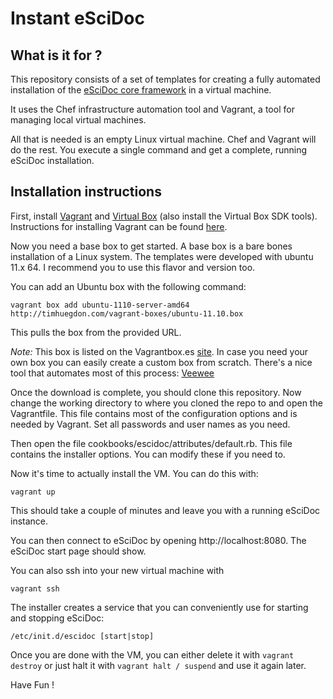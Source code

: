 # Instant eSciDoc

## What is it for ?
This repository consists of a set of templates for creating a fully automated installation of the [eSciDoc core framework](https://www.escidoc.org) in a virtual machine.

It uses the Chef infrastructure automation tool and Vagrant, a tool for managing local virtual machines.

All that is needed is an empty Linux virtual machine. Chef and Vagrant will do the rest. You execute a single command and get a complete, running eSciDoc installation.

## Installation instructions
First, install [Vagrant](http://vagrantup.com) and [Virtual Box](https://www.virtualbox.org/) (also install the Virtual Box SDK tools).
Instructions for installing Vagrant can be found [here](http://vagrantup.com/docs/getting-started/index.html). 

Now you need a base box to get started. A base box is a bare bones installation of a Linux system. The templates were developed with ubuntu 11.x 64. I recommend you to use this flavor and version too. 

You can add an Ubuntu box with the following command:  

    vagrant box add ubuntu-1110-server-amd64 http://timhuegdon.com/vagrant-boxes/ubuntu-11.10.box 

This pulls the box from the provided URL.
    
_Note:_ This box is listed on the Vagrantbox.es [site](http://vagrantbox.es/). In case you need your own box you can easily create a custom box from scratch. There's a nice tool that automates most of this process: [Veewee](https://github.com/jedi4ever/veewee)   

Once the download is complete, you should clone this repository. Now change the working directory to where you cloned the repo to and open the Vagrantfile. This file contains most of the configuration options and is needed by Vagrant. Set all passwords and user names as you need. 

Then open the file cookbooks/escidoc/attributes/default.rb. This file contains the installer options. You can modify these if you need to. 

Now it's time to actually install the VM. You can do this with:

    vagrant up

This should take a couple of minutes and leave you with a running eSciDoc instance. 

You can then connect to eSciDoc by opening http://localhost:8080. The eSciDoc start page should show.

You can also ssh into your new virtual machine with

    vagrant ssh 

The installer creates a service that you can conveniently use for starting and stopping eSciDoc:

    /etc/init.d/escidoc [start|stop]

Once you are done with the VM, you can either delete it with `vagrant destroy` or just halt it with `vagrant halt / suspend` and use it again later.

Have Fun !
